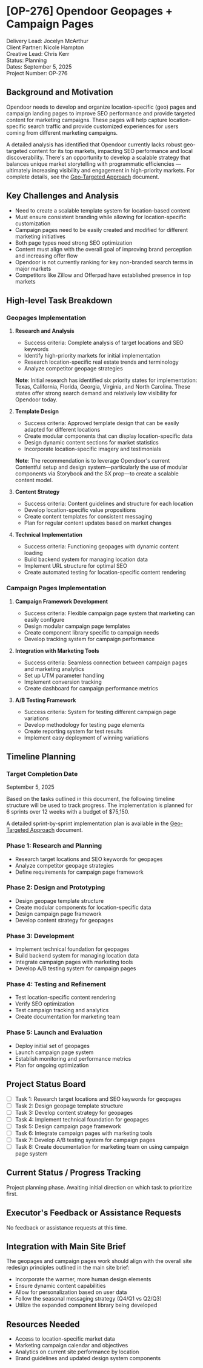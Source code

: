 # [OP-276] Opendoor Geopages + Campaign Pages

Delivery Lead: Jocelyn McArthur  
Client Partner: Nicole Hampton  
Creative Lead: Chris Kerr  
Status: Planning  
Dates: September 5, 2025  
Project Number: OP-276  

## Background and Motivation
Opendoor needs to develop and organize location-specific (geo) pages and campaign landing pages to improve SEO performance and provide targeted content for marketing campaigns. These pages will help capture location-specific search traffic and provide customized experiences for users coming from different marketing campaigns.

A detailed analysis has identified that Opendoor currently lacks robust geo-targeted content for its top markets, impacting SEO performance and local discoverability. There's an opportunity to develop a scalable strategy that balances unique market storytelling with programmatic efficiencies — ultimately increasing visibility and engagement in high-priority markets. For complete details, see the [Geo-Targeted Approach](./geo-targeted-approach.md) document.

## Key Challenges and Analysis

- Need to create a scalable template system for location-based content
- Must ensure consistent branding while allowing for location-specific customization
- Campaign pages need to be easily created and modified for different marketing initiatives
- Both page types need strong SEO optimization
- Content must align with the overall goal of improving brand perception and increasing offer flow
- Opendoor is not currently ranking for key non-branded search terms in major markets
- Competitors like Zillow and Offerpad have established presence in top markets

## High-level Task Breakdown

### Geopages Implementation

1. **Research and Analysis**
   - Success criteria: Complete analysis of target locations and SEO keywords
   - Identify high-priority markets for initial implementation
   - Research location-specific real estate trends and terminology
   - Analyze competitor geopage strategies

   **Note**: Initial research has identified six priority states for implementation: Texas, California, Florida, Georgia, Virginia, and North Carolina. These states offer strong search demand and relatively low visibility for Opendoor today.

2. **Template Design**
   - Success criteria: Approved template design that can be easily adapted for different locations
   - Create modular components that can display location-specific data
   - Design dynamic content sections for market statistics
   - Incorporate location-specific imagery and testimonials

   **Note**: The recommendation is to leverage Opendoor's current Contentful setup and design system—particularly the use of modular components via Storybook and the SX prop—to create a scalable content model.

3. **Content Strategy**
   - Success criteria: Content guidelines and structure for each location
   - Develop location-specific value propositions
   - Create content templates for consistent messaging
   - Plan for regular content updates based on market changes

4. **Technical Implementation**
   - Success criteria: Functioning geopages with dynamic content loading
   - Build backend system for managing location data
   - Implement URL structure for optimal SEO
   - Create automated testing for location-specific content rendering

### Campaign Pages Implementation

1. **Campaign Framework Development**
   - Success criteria: Flexible campaign page system that marketing can easily configure
   - Design modular campaign page templates
   - Create component library specific to campaign needs
   - Develop tracking system for campaign performance

2. **Integration with Marketing Tools**
   - Success criteria: Seamless connection between campaign pages and marketing analytics
   - Set up UTM parameter handling
   - Implement conversion tracking
   - Create dashboard for campaign performance metrics

3. **A/B Testing Framework**
   - Success criteria: System for testing different campaign page variations
   - Develop methodology for testing page elements
   - Create reporting system for test results
   - Implement easy deployment of winning variations

## Timeline Planning

### Target Completion Date
September 5, 2025

Based on the tasks outlined in this document, the following timeline structure will be used to track progress. The implementation is planned for 6 sprints over 12 weeks with a budget of $75,150.

A detailed sprint-by-sprint implementation plan is available in the [Geo-Targeted Approach](./geo-targeted-approach.md) document.

### Phase 1: Research and Planning


- Research target locations and SEO keywords for geopages
- Analyze competitor geopage strategies
- Define requirements for campaign page framework


### Phase 2: Design and Prototyping

- Design geopage template structure
- Create modular components for location-specific data
- Design campaign page framework
- Develop content strategy for geopages

### Phase 3: Development

- Implement technical foundation for geopages
- Build backend system for managing location data
- Integrate campaign pages with marketing tools
- Develop A/B testing system for campaign pages

### Phase 4: Testing and Refinement

- Test location-specific content rendering
- Verify SEO optimization
- Test campaign tracking and analytics
- Create documentation for marketing team

### Phase 5: Launch and Evaluation

- Deploy initial set of geopages
- Launch campaign page system
- Establish monitoring and performance metrics
- Plan for ongoing optimization

## Project Status Board

- [ ] Task 1: Research target locations and SEO keywords for geopages
- [ ] Task 2: Design geopage template structure
- [ ] Task 3: Develop content strategy for geopages
- [ ] Task 4: Implement technical foundation for geopages
- [ ] Task 5: Design campaign page framework
- [ ] Task 6: Integrate campaign pages with marketing tools
- [ ] Task 7: Develop A/B testing system for campaign pages
- [ ] Task 8: Create documentation for marketing team on using campaign page system

## Current Status / Progress Tracking

Project planning phase. Awaiting initial direction on which task to prioritize first.

## Executor's Feedback or Assistance Requests

No feedback or assistance requests at this time.

## Integration with Main Site Brief

The geopages and campaign pages work should align with the overall site redesign principles outlined in the main site brief:
- Incorporate the warmer, more human design elements
- Ensure dynamic content capabilities
- Allow for personalization based on user data
- Follow the seasonal messaging strategy (Q4/Q1 vs Q2/Q3)
- Utilize the expanded component library being developed

## Resources Needed

- Access to location-specific market data
- Marketing campaign calendar and objectives
- Analytics on current site performance by location
- Brand guidelines and updated design system components
